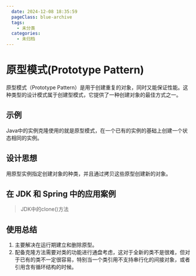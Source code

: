 ```yaml
---
  date: 2024-12-08 18:35:59
  pageClass: blue-archive
  tags:
    - 未分类
  categories:
    - 未归档
---
```


# 原型模式(Prototype Pattern)
原型模式（Prototype Pattern）是用于创建重复的对象，同时又能保证性能。这种类型的设计模式属于创建型模式，它提供了一种创建对象的最佳方式之一。

## 示例
Java中的实例克隆使用的就是原型模式，在一个已有的实例的基础上创建一个状态相同的实例。

## 设计思想
用原型实例指定创建对象的种类，并且通过拷贝这些原型创建新的对象。

## 在 JDK 和 Spring 中的应用案例
> JDK中的clone()方法

## 使用总结
1. 主要解决在运行期建立和删除原型。
2. 配备克隆方法需要对类的功能进行通盘考虑，这对于全新的类不是很难，但对于已有的类不一定很容易，特别当一个类引用不支持串行化的间接对象，或者引用含有循环结构的时候。